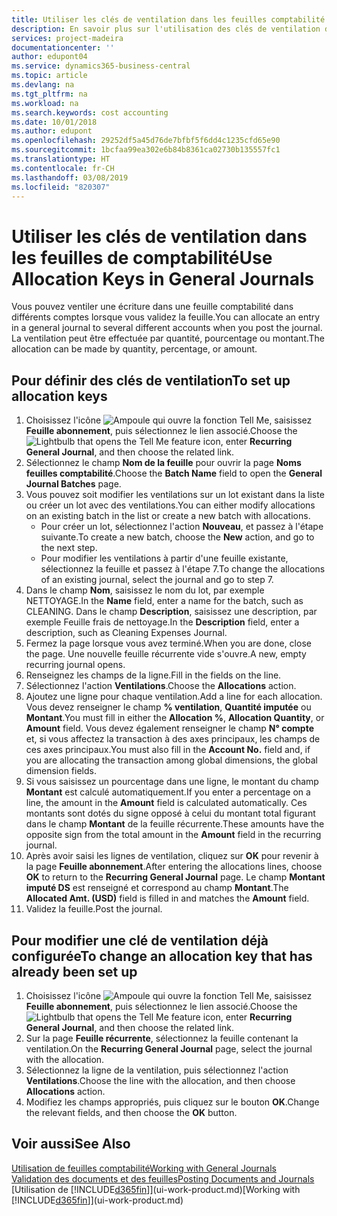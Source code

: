 ```yaml
---
title: Utiliser les clés de ventilation dans les feuilles comptabilité | Microsoft Docs
description: En savoir plus sur l'utilisation des clés de ventilation dans les feuilles.
services: project-madeira
documentationcenter: ''
author: edupont04
ms.service: dynamics365-business-central
ms.topic: article
ms.devlang: na
ms.tgt_pltfrm: na
ms.workload: na
ms.search.keywords: cost accounting
ms.date: 10/01/2018
ms.author: edupont
ms.openlocfilehash: 29252df5a45d76de7bfbf5f6dd4c1235cfd65e90
ms.sourcegitcommit: 1bcfaa99ea302e6b84b8361ca02730b135557fc1
ms.translationtype: HT
ms.contentlocale: fr-CH
ms.lasthandoff: 03/08/2019
ms.locfileid: "820307"
---
```

# <a name="use-allocation-keys-in-general-journals"></a><span data-ttu-id="fff2f-103">Utiliser les clés de ventilation dans les feuilles de comptabilité</span><span class="sxs-lookup"><span data-stu-id="fff2f-103">Use Allocation Keys in General Journals</span></span>
<span data-ttu-id="fff2f-104">Vous pouvez ventiler une écriture dans une feuille comptabilité dans différents comptes lorsque vous validez la feuille.</span><span class="sxs-lookup"><span data-stu-id="fff2f-104">You can allocate an entry in a general journal to several different accounts when you post the journal.</span></span> <span data-ttu-id="fff2f-105">La ventilation peut être effectuée par quantité, pourcentage ou montant.</span><span class="sxs-lookup"><span data-stu-id="fff2f-105">The allocation can be made by quantity, percentage, or amount.</span></span>

## <a name="to-set-up-allocation-keys"></a><span data-ttu-id="fff2f-106">Pour définir des clés de ventilation</span><span class="sxs-lookup"><span data-stu-id="fff2f-106">To set up allocation keys</span></span>
1. <span data-ttu-id="fff2f-107">Choisissez l'icône ![Ampoule qui ouvre la fonction Tell Me](media/ui-search/search_small.png "Dites-moi ce que vous voulez faire"), saisissez **Feuille abonnement**, puis sélectionnez le lien associé.</span><span class="sxs-lookup"><span data-stu-id="fff2f-107">Choose the ![Lightbulb that opens the Tell Me feature](media/ui-search/search_small.png "Tell me what you want to do") icon, enter **Recurring General Journal**, and then choose the related link.</span></span>
2. <span data-ttu-id="fff2f-108">Sélectionnez le champ **Nom de la feuille** pour ouvrir la page **Noms feuilles comptabilité**.</span><span class="sxs-lookup"><span data-stu-id="fff2f-108">Choose the **Batch Name** field to open the **General Journal Batches** page.</span></span>
3. <span data-ttu-id="fff2f-109">Vous pouvez soit modifier les ventilations sur un lot existant dans la liste ou créer un lot avec des ventilations.</span><span class="sxs-lookup"><span data-stu-id="fff2f-109">You can either modify allocations on an existing batch in the list or create a new batch with allocations.</span></span>
   * <span data-ttu-id="fff2f-110">Pour créer un lot, sélectionnez l'action **Nouveau**, et passez à l'étape suivante.</span><span class="sxs-lookup"><span data-stu-id="fff2f-110">To create a new batch, choose the **New** action, and go to the next step.</span></span>
   * <span data-ttu-id="fff2f-111">Pour modifier les ventilations à partir d'une feuille existante, sélectionnez la feuille et passez à l'étape 7.</span><span class="sxs-lookup"><span data-stu-id="fff2f-111">To change the allocations of an existing journal, select the journal and go to step 7.</span></span>    
4. <span data-ttu-id="fff2f-112">Dans le champ **Nom**, saisissez le nom du lot, par exemple NETTOYAGE.</span><span class="sxs-lookup"><span data-stu-id="fff2f-112">In the **Name** field, enter a name for the batch, such as CLEANING.</span></span> <span data-ttu-id="fff2f-113">Dans le champ **Description**, saisissez une description, par exemple Feuille frais de nettoyage.</span><span class="sxs-lookup"><span data-stu-id="fff2f-113">In the **Description** field, enter a description, such as Cleaning Expenses Journal.</span></span>
5. <span data-ttu-id="fff2f-114">Fermez la page lorsque vous avez terminé.</span><span class="sxs-lookup"><span data-stu-id="fff2f-114">When you are done, close the page.</span></span> <span data-ttu-id="fff2f-115">Une nouvelle feuille récurrente vide s'ouvre.</span><span class="sxs-lookup"><span data-stu-id="fff2f-115">A new, empty recurring journal opens.</span></span>
6. <span data-ttu-id="fff2f-116">Renseignez les champs de la ligne.</span><span class="sxs-lookup"><span data-stu-id="fff2f-116">Fill in the fields on the line.</span></span>
7. <span data-ttu-id="fff2f-117">Sélectionnez l'action **Ventilations**.</span><span class="sxs-lookup"><span data-stu-id="fff2f-117">Choose the **Allocations** action.</span></span>
8. <span data-ttu-id="fff2f-118">Ajoutez une ligne pour chaque ventilation.</span><span class="sxs-lookup"><span data-stu-id="fff2f-118">Add a line for each allocation.</span></span> <span data-ttu-id="fff2f-119">Vous devez renseigner le champ **% ventilation**, **Quantité imputée** ou **Montant**.</span><span class="sxs-lookup"><span data-stu-id="fff2f-119">You must fill in either the **Allocation %**, **Allocation Quantity**, or **Amount** field.</span></span> <span data-ttu-id="fff2f-120">Vous devez également renseigner le champ **N° compte** et, si vous affectez la transaction à des axes principaux, les champs de ces axes principaux.</span><span class="sxs-lookup"><span data-stu-id="fff2f-120">You must also fill in the **Account No.** field and, if you are allocating the transaction among global dimensions, the global dimension fields.</span></span>
9. <span data-ttu-id="fff2f-121">Si vous saisissez un pourcentage dans une ligne, le montant du champ **Montant** est calculé automatiquement.</span><span class="sxs-lookup"><span data-stu-id="fff2f-121">If you enter a percentage on a line, the amount in the **Amount** field is calculated automatically.</span></span> <span data-ttu-id="fff2f-122">Ces montants sont dotés du signe opposé à celui du montant total figurant dans le champ **Montant** de la feuille récurrente.</span><span class="sxs-lookup"><span data-stu-id="fff2f-122">These amounts have the opposite sign from the total amount in the **Amount** field in the recurring journal.</span></span>
10. <span data-ttu-id="fff2f-123">Après avoir saisi les lignes de ventilation, cliquez sur **OK** pour revenir à la page **Feuille abonnement**.</span><span class="sxs-lookup"><span data-stu-id="fff2f-123">After entering the allocations lines, choose **OK** to return to the **Recurring General Journal** page.</span></span> <span data-ttu-id="fff2f-124">Le champ **Montant imputé DS** est renseigné et correspond au champ **Montant**.</span><span class="sxs-lookup"><span data-stu-id="fff2f-124">The **Allocated Amt. (USD)** field is filled in and matches the **Amount** field.</span></span>
11. <span data-ttu-id="fff2f-125">Validez la feuille.</span><span class="sxs-lookup"><span data-stu-id="fff2f-125">Post the journal.</span></span>

## <a name="to-change-an-allocation-key-that-has-already-been-set-up"></a><span data-ttu-id="fff2f-126">Pour modifier une clé de ventilation déjà configurée</span><span class="sxs-lookup"><span data-stu-id="fff2f-126">To change an allocation key that has already been set up</span></span>
1. <span data-ttu-id="fff2f-127">Choisissez l'icône ![Ampoule qui ouvre la fonction Tell Me](media/ui-search/search_small.png "Dites-moi ce que vous voulez faire"), saisissez **Feuille abonnement**, puis sélectionnez le lien associé.</span><span class="sxs-lookup"><span data-stu-id="fff2f-127">Choose the ![Lightbulb that opens the Tell Me feature](media/ui-search/search_small.png "Tell me what you want to do") icon, enter **Recurring General Journal**, and then choose the related link.</span></span>
2. <span data-ttu-id="fff2f-128">Sur la page **Feuille récurrente**, sélectionnez la feuille contenant la ventilation.</span><span class="sxs-lookup"><span data-stu-id="fff2f-128">On the **Recurring General Journal** page, select the journal with the allocation.</span></span>
3. <span data-ttu-id="fff2f-129">Sélectionnez la ligne de la ventilation, puis sélectionnez l'action **Ventilations**.</span><span class="sxs-lookup"><span data-stu-id="fff2f-129">Choose the line with the allocation, and then choose **Allocations** action.</span></span>
4. <span data-ttu-id="fff2f-130">Modifiez les champs appropriés, puis cliquez sur le bouton **OK**.</span><span class="sxs-lookup"><span data-stu-id="fff2f-130">Change the relevant fields, and then choose the **OK** button.</span></span>

## <a name="see-also"></a><span data-ttu-id="fff2f-131">Voir aussi</span><span class="sxs-lookup"><span data-stu-id="fff2f-131">See Also</span></span>
[<span data-ttu-id="fff2f-132">Utilisation de feuilles comptabilité</span><span class="sxs-lookup"><span data-stu-id="fff2f-132">Working with General Journals</span></span>](ui-work-general-journals.md)  
[<span data-ttu-id="fff2f-133">Validation des documents et des feuilles</span><span class="sxs-lookup"><span data-stu-id="fff2f-133">Posting Documents and Journals</span></span>](ui-post-documents-journals.md)  
<span data-ttu-id="fff2f-134">[Utilisation de [!INCLUDE[d365fin](includes/d365fin_md.md)]](ui-work-product.md)</span><span class="sxs-lookup"><span data-stu-id="fff2f-134">[Working with [!INCLUDE[d365fin](includes/d365fin_md.md)]](ui-work-product.md)</span></span>
